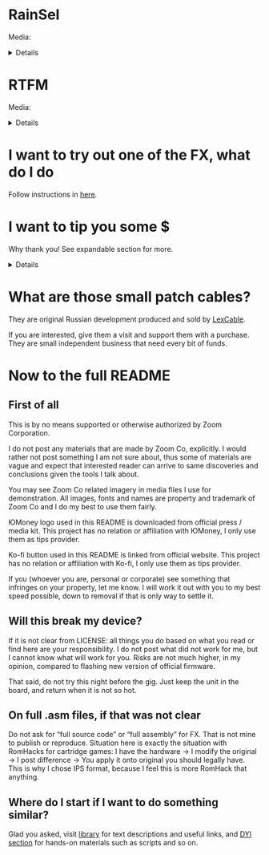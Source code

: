 # RainSel 
Media:
<details>
  
  <img src="media/rainsel_photo.jpg" width=50% height=50%>
  
  I uploaded a video demo where you can hear L/R channels and corresponding knob positions.
  
  I recommend using headphones to tell left and right channels apart. Be careful with volume, sound does not start right out, and _beep_ I used may be startling.
  
  [Video demo](media/rainsel_demo.mp4)
  
  This video has compression of around 4 out of 9 [f***g jackals](http://seo-revizor.ru/grandmotors-inzhiniringovye-ebanisticheskie-resheniya/). Meh. Works for me, I am not a video artist.
</details>

# RTFM
Media:
<details>
  
  <img src="media/rtfm_photo.jpg" width=50% height=50%>
  
  No on-effect video, I don't own MS-70CDR now so I cannot record it.  
</details>

# I want to try out one of the FX, what do I do
Follow instructions in [here](howto/README.md).

# I want to tip you some $
Why thank you! See expandable section for more.
<details>
  
  I really wanted to use Github Sponsor option, but it is currently (ever?) not available in Russia. When it is available, I will migrate to it, if I ever have a need.
  
  Please read some items below, and proceed if you want.
  
  First of all, I don't need your last money. These are, as usual, trying times, so make sure to take care of yourself before you tipping a stranger. I do this for myself and my fun, and hope for community to catch my ideas up. Use and have fun.
  
  Second, I don't want regular donations. I don't see myself doing this on repeated basis, at least for now, so let's keep this non-commitment. Rather, think of buying me a coffee when you find these pages useful.
  
  And finally, "tipping" does not mean "hiring". I don't take commissions, don't teach or promise to deliver X if I get Y. Have questions - ask them, I will answer them for free if I can. Have suggestions? Fire away. Want to discuss something? Sure. Money will not be a factor here. Plus, I will not list any "sponsors", "patrons", whatever, with just a tipping page. With Github Sponsors I think it is automated and easy, and I will gladly do that, when (if) it is available. Manually - I would rather spend my time on something else.
  
  With that in mind:
  
  Russian tipping provider is ЮMoney
  
  [![yoomoney](media/iomoney.svg)](https://yoomoney.ru/quickpay/shop-widget?writer=buyer&targets=&targets-hint=Tips%20for%20modding%20FX&default-sum=100&button-text=13&payment-type-choice=on&hint=&successURL=&quickpay=shop&account=4100117541059887)
  
  It has least commission for me to take money out, but it does not work for everyone.
  
  As alternative, use Ko-Fi.
  
  [![ko-fi](https://ko-fi.com/img/githubbutton_sm.svg)](https://ko-fi.com/T6T792BE6)
  
  Any tips there do a round-trip across the world, though.
</details>

# What are those small patch cables?
They are original Russian development produced and sold by [LexCable](https://www.lexcable.ru/).

If you are interested, give them a visit and support them with a purchase. They are small independent business that need every bit of funds.

# Now to the full README
## First of all
This is by no means supported or otherwise authorized by Zoom Corporation.

I do not post any materials that are made by Zoom Co, explicitly. I would rather not post something I am not sure about, thus some of materials are vague and expect that interested reader can arrive to same discoveries and conclusions given the tools I talk about.

You may see Zoom Co related imagery in media files I use for demonstration. All images, fonts and names are property and trademark of Zoom Co and I do my best to use them fairly.

ЮMoney logo used in this README is downloaded from official press / media kit. This project has no relation or affiliation with ЮMoney, I only use them as tips provider.

Ko-fi button used in this README is linked from official website. This project has no relation or affiliation with Ko-fi, I only use them as tips provider.

If you (whoever you are, personal or corporate) see something that infringes on your property, let me know. I will work it out with you to my best speed possible, down to removal if that is only way to settle it.

## Will this break my device?
If it is not clear from LICENSE: all things you do based on what you read or find here are your responsibility. I do not post what did not work for me, but I cannot know what will work for you. Risks are not much higher, in my opinion, compared to flashing new version of official firmware.

That said, do not try this night before the gig. Just keep the unit in the board, and return when it is not so hot.

## On full .asm files, if that was not clear
Do not ask for “full source code” or “full assembly” for FX. That is not mine to publish or reproduce. Situation here is exactly the situation with RomHacks for cartridge games: I have the hardware -> I modify the original -> I post difference -> You apply it onto original you should legally have. This is why I chose IPS format, because I feel this is more RomHack that anything.

## Where do I start if I want to do something similar?
Glad you asked, visit [library](library/README.md) for text descriptions and useful links, and [DYI section](diy/README.md) for hands-on materials such as scripts and so on.

